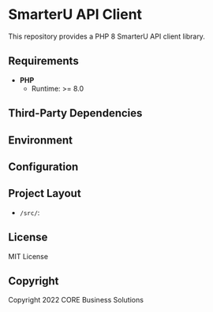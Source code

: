 # SmarterU API Client

This repository provides a PHP 8 SmarterU API client library.

## Requirements

* **PHP**
  * Runtime: >= 8.0

## Third-Party Dependencies


## Environment

## Configuration

## Project Layout

* `/src/`: 

## License

MIT License

## Copyright

Copyright 2022 CORE Business Solutions